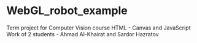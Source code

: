 # WebGL_robot_example
Term project for Computer Vision course
HTML - Canvas and JavaScript
Work of 2 students - Ahmad Al-Khairat and Sardor Hazratov
